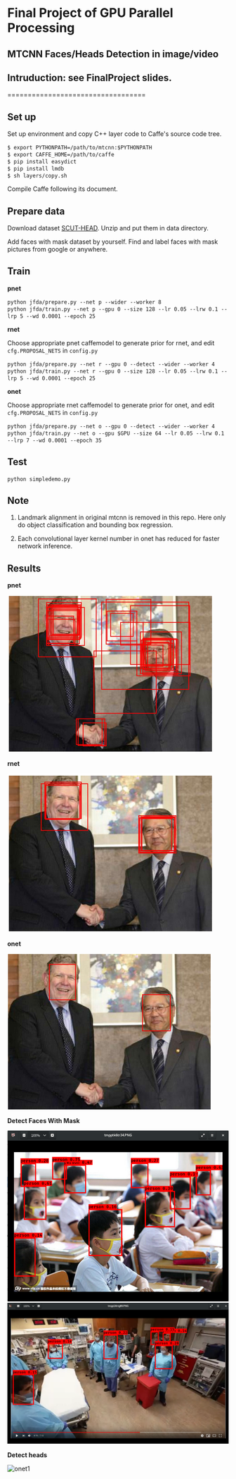 # Final Project of GPU Parallel Processing
## MTCNN Faces/Heads Detection in image/video
## Intruduction: see FinalProject slides.
==================================

## Set up

Set up environment and copy C++ layer code to Caffe's source code tree.

```
$ export PYTHONPATH=/path/to/mtcnn:$PYTHONPATH
$ export CAFFE_HOME=/path/to/caffe
$ pip install easydict
$ pip install lmdb
$ sh layers/copy.sh
```

Compile Caffe following its document.

## Prepare data

Download dataset [SCUT-HEAD](https://github.com/HCIILAB/SCUT-HEAD-Dataset-Release).
Unzip and put them in data directory.

Add faces with mask dataset by yourself. Find and label faces with mask pictures from google or anywhere.

## Train

**pnet**
```
python jfda/prepare.py --net p --wider --worker 8
python jfda/train.py --net p --gpu 0 --size 128 --lr 0.05 --lrw 0.1 --lrp 5 --wd 0.0001 --epoch 25
```
**rnet**

Choose appropriate pnet caffemodel to generate prior for rnet, and edit ```cfg.PROPOSAL_NETS``` in ```config.py```
```
python jfda/prepare.py --net r --gpu 0 --detect --wider --worker 4
python jfda/train.py --net r --gpu 0 --size 128 --lr 0.05 --lrw 0.1 --lrp 5 --wd 0.0001 --epoch 25
```
**onet**

Choose appropriate rnet caffemodel to generate prior for onet, and edit ```cfg.PROPOSAL_NETS``` in ```config.py```
```
python jfda/prepare.py --net o --gpu 0 --detect --wider --worker 4
python jfda/train.py --net o --gpu $GPU --size 64 --lr 0.05 --lrw 0.1 --lrp 7 --wd 0.0001 --epoch 35
```

## Test

```
python simpledemo.py
```

## Note

1. Landmark alignment in original mtcnn is removed in this repo. Here only do object classification and bounding box regression. 

2. Each convolutional layer kernel number in onet has reduced for faster network inference.

## Results

**pnet**

![pnet1](https://github.com/zren2/GPU-PARALLEL-PROCESSING/blob/master/FinalProject/2020-05-01%2014-19-56%20%E7%9A%84%E5%B1%8F%E5%B9%95%E6%88%AA%E5%9B%BE.png)

**rnet**

![rnet1](https://github.com/zren2/GPU-PARALLEL-PROCESSING/blob/master/FinalProject/2020-05-01%2014-20-07%20%E7%9A%84%E5%B1%8F%E5%B9%95%E6%88%AA%E5%9B%BE.png)

**onet**

![onet1](https://github.com/zren2/GPU-PARALLEL-PROCESSING/blob/master/FinalProject/2020-05-01%2014-20-22%20%E7%9A%84%E5%B1%8F%E5%B9%95%E6%88%AA%E5%9B%BE.png)

**Detect Faces With Mask**

![onet1](https://github.com/zren2/GPU-PARALLEL-PROCESSING/blob/master/FinalProject/2020-04-29%2011-19-27%20%E7%9A%84%E5%B1%8F%E5%B9%95%E6%88%AA%E5%9B%BE.png)
![onet1](https://github.com/zren2/GPU-PARALLEL-PROCESSING/blob/master/FinalProject/2020-04-29%2011-20-17%20%E7%9A%84%E5%B1%8F%E5%B9%95%E6%88%AA%E5%9B%BE.png)

**Detect heads**

![onet1](https://user-images.githubusercontent.com/16308037/53081747-6c1f2f80-3536-11e9-84bc-6885cf991468.jpg)

